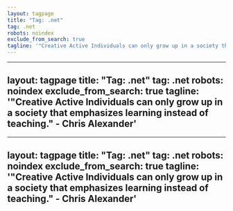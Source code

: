 ```yaml
---
layout: tagpage
title: "Tag: .net"
tag: .net
robots: noindex
exclude_from_search: true
tagline: '"Creative Active Individuals can only grow up in a society that emphasizes learning instead of teaching." - Chris Alexander'
---
```

---
layout: tagpage
title: "Tag: .net"
tag: .net
robots: noindex
exclude_from_search: true
tagline: '"Creative Active Individuals can only grow up in a society that emphasizes learning instead of teaching." - Chris Alexander'
---
---
layout: tagpage
title: "Tag: .net"
tag: .net
robots: noindex
exclude_from_search: true
tagline: '"Creative Active Individuals can only grow up in a society that emphasizes learning instead of teaching." - Chris Alexander'
---
